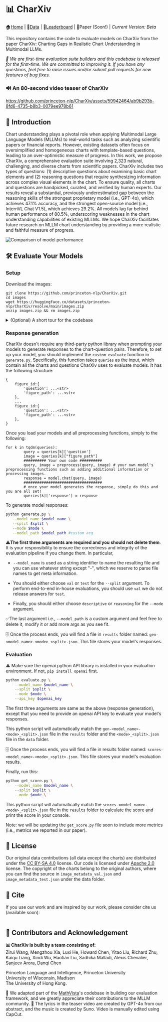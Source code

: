 # 📊 CharXiv
🏠[Home](https://charxiv.github.io/) | 🤗[Data](https://huggingface.co/datasets/princeton-nlp/CharXiv) | 🥇[Leaderboard](https://charxiv.github.io/#leaderboard) | 📄Paper (Soon!) | *Current Version: Beta*

This repository contains the code to evaluate models on CharXiv from the paper CharXiv: Charting Gaps in Realistic Chart Understanding in Multimodal LLMs.

*🤗 We are first-time evaluation suite builders and this codebase is released for the first-time. We are committed to improving it. If you have any questions, feel free to raise issues and/or submit pull requests for new features of bug fixes.*

### 🔊 An 80-second video teaser of CharXiv

https://github.com/princeton-nlp/CharXiv/assets/59942464/ab9b293b-8fd6-4735-b8b3-0079ee978b61

## 👋 Introduction
Chart understanding plays a pivotal role when applying Multimodal Large Language Models (MLLMs) to real-world tasks such as analyzing scientific papers or financial reports. However, existing datasets often focus on oversimplified and homogeneous charts with template-based questions, leading to an over-optimistic measure of progress. In this work, we propose CharXiv, a comprehensive evaluation suite involving 2,323 natural, challenging, and diverse charts from scientific papers. CharXiv includes two types of questions: (1) descriptive questions about examining basic chart elements and (2) reasoning questions that require synthesizing information across complex visual elements in the chart. To ensure quality, all charts and questions are handpicked, curated, and verified by human experts. Our results reveal a substantial, previously underestimated gap between the reasoning skills of the strongest proprietary model (i.e., GPT-4o), which achieves 47.1% accuracy, and the strongest open-source model (i.e., InternVL Chat V1.5), which achieves 29.2%. All models lag far behind human performance of 80.5%, underscoring weaknesses in the chart understanding capabilities of existing MLLMs. We hope CharXiv facilitates future research on MLLM chart understanding by providing a more realistic and faithful measure of progress.

![Comparison of model performance](https://charxiv.github.io/static/images/comparison.png)

## 🛠️ Evaluate Your Models
### Setup
Download the images:
```
git clone https://github.com/princeton-nlp/CharXiv.git
cd images
wget https://huggingface.co/datasets/princeton-nlp/CharXiv/resolve/main/images.zip
unzip images.zip && rm images.zip
```

<details>
<summary>  (Optional) A short tour for the codebase </summary>

```
.
├── data/
│   ├── descriptive_test.json
│   ├── descriptive_val.json
│   ├── image_metadata_test.json
│   ├── image_metadata_val.json
│   ├── reasoning_test.json
│   ├── reasoning_val.json
│   └── README.md
├── images/
│   ├── 0.jpg
│   ├── ...
│   ├── 2399.jpg
│   └── README.md
├── results/
│   └── README.md
├── constants.py
├── descriptive_utils.py
├── reasoning_utils.py
├── evaluate.py
├── generate.py
├── get_score.py
├── run.sh
└── README.md
```
`data` folder contains all QAs and metadata for images, descriptive questions, and reasoning questions. Answers for the test split are intentionally made to `null` to prevent testing data from leaking into the public.

`images` folder contains all images where their identifiers range from 0 to 2399. Note that there are only 2333 images in total and the numberings are **not** consecutive.

`results` folder contains all response generation and scoring results.

`constants.py` stores all the prompts and mappings from question ids to actual questions.

`descriptive_utils.py` contains all code to build queries for response generation and grading, as well as saving all artifacts for descriptive questions.

`reasoning_utils.py` contains all code to build queries for response generation and grading, as well as saving all artifacts for reasoning questions.

`evaluate.py` is the main function to evaluate model responses against the answer with gpt API calls.

`generate.py` is the main function to loop QAs for model to generate responses.

`get_score.py` is the main function to print the reasoning and descriptive question scores.

</details>

### Response generation
CharXiv doesn't require any third-party python library when prompting your models to generate responses to the chart-question pairs. Therefore, to set up your model, you should implement the `custom_evaluate` function in `generate.py`. Specifically, this function takes `queries` as the input, which contain all the charts and questions CharXiv uses to evaluate models. It has the following structure:
```
{
    figure_id:{
        'question': ...<str>
        'figure_path': ...<str>
    },
    ...
    figure_id:{
        'question': ...<str>
        'figure_path': ...<str>
    },
}
```
Once you load your models and all preprocessing functions, simply to the following:
```
for k in tqdm(queries):
        query = queries[k]['question']
        image = queries[k]["figure_path"]
        ########## Your own code ##########
        query, image = preprocess(query, image) # your own model's preprocessing functions such as adding additional information or processing images.
        response = model.chat(query, image)
        ###################################
        # once your model generates the response, simply do this and you are all set!
        queries[k]['response'] = response
```

To generate model responses:
```bash
python generate.py \
   --model_name $model_name \
   --split $split \
   --mode $mode \
   --model_path $model_path #custom arg
```
⚠️**The first three arguments are required and you should not delete them**. It is your responsibility to ensure the correctness and integrity of the evaluation pipeline if you change them. In particular,

* `--model_name` is used as a string identifier to name the resulting file and you can use whatever string except "-", which we reserve to parse file names to get meta information.

* You should either choose `val` or `test` for the `--split` argument. To perform end-to-end in-house evaluations, you should use `val` we do not release answers for `test`.

* Finally, you should either choose `descriptive` or `reasoning` for the `--mode` argument.

✅The last argument i.e., `--model_path` is a custom argument and feel free to delete it, modify it or add more args as you see fit.

🗄️ Once the process ends, you will find a file in `results` folder named:
`gen-<model_name>-<mode>_<split>.json`. This file stores your model's responses.

### Evaluation

⚠️ Make sure the openai python API library is installed in your evaluation environment. If not, `pip install openai` first.

```bash
python evaluate.py \
    --model_name $model_name \
    --split $split \
    --mode $mode \
    --api_key $openai_key
```

The first three arguments are same as the above (response generation), except that you need to provide an openai API key to evaluate your model's responses.

This python script will automatically match the `gen-<model_name>-<mode>_<split>.json` file in the `results` folder and the `<mode>_<split>.json` file in the `data` folder.

🗄️ Once the process ends, you will find a file in results folder named: `scores-<model_name>-<mode>_<split>.json`. This file stores your model's evaluation results.

Finally, run this:
```bash
python get_score.py \
    --model_name $model_name \
    --split $split \
    --mode $mode \
```
This python script will automatically match the `scores-<model_name>-<mode>_<split>.json` file in the `results` folder to calculate the score and print the score in your console.

Note: we will be updating the `get_score.py` file soon to include more metrics (i.e., metrics we reported in our paper).

## 📜 License
Our original data contributions (all data except the charts) are distributed under the [CC BY-SA 4.0](data/LICENSE) license. Our code is licensed under [Apache 2.0](LICENSE) license. The copyright of the charts belong to the original authors, where you can find the source in `image_metadata_val.json` and `image_metadata_test.json` under the data folder.


## 🥺 Cite
If you use our work and are inspired by our work, please consider cite us (available soon):
```
```
## 🙌 Contributors and Acknowledgement
**📊 CharXiv is built by a team consisting of:**  
Zirui Wang, Mengzhou Xia, Luxi He, Howard Chen, Yitao Liu, Richard Zhu, Kaiqu Liang, Xindi Wu, Haotian Liu, Sadhika Malladi, Alexis Chevalier, Sanjeev Arora, Danqi Chen

Princeton Language and Intelligence, Princeton University  
University of Wisconsin, Madison  
The University of Hong Kong.

🤗 We adapted part of the [MathVista](https://github.com/lupantech/MathVista)'s codebase in building our evaluation framework, and we greatly appreciate their contributions to the MLLM community.
🤗 The lyrics in the teaser video are created by GPT-4o from our abstract, and the music is created by Suno. Video is manually edited using CapCut.
